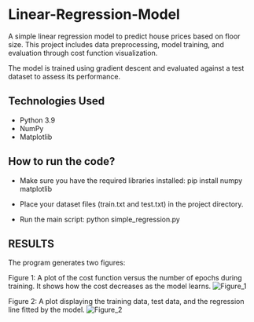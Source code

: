 # Linear-Regression-Model
A simple linear regression model to predict house prices based on floor size. This project includes data preprocessing, model training, and evaluation through cost function visualization.

The model is trained using gradient descent and evaluated against a test dataset to assess its performance.

## Technologies Used
- Python 3.9
- NumPy
- Matplotlib


## How to run the code?
- Make sure you have the required libraries installed:
    pip install numpy matplotlib

- Place your dataset files (train.txt and test.txt) in the project directory.

- Run the main script:
  python simple_regression.py


## RESULTS

The program generates two figures:

Figure 1: A plot of the cost function versus the number of epochs during training. It shows how the cost decreases as the model learns.
![Figure_1](https://github.com/user-attachments/assets/93471a00-c66f-4776-bd91-d5b89ed9d8ff)


Figure 2: A plot displaying the training data, test data, and the regression line fitted by the model.
![Figure_2](https://github.com/user-attachments/assets/76792480-ff51-48ee-8c57-e1c24b0b27ef)
